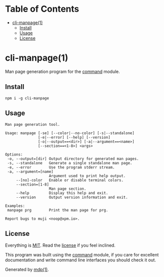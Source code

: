 Table of Contents
=================

* [cli-manpage(1)](#cli-manpage1)
  * [Install](#install)
  * [Usage](#usage)
  * [License](#license)

cli-manpage(1)
==============

Man page generation program for the [command](https://github.com/freeformsystems/cli-command) module.

## Install

```
npm i -g cli-manpage
```

## Usage

```
Man page generation tool.

Usage: manpage [-se] [--color|--no-color] [-s|--standalone]
               [-e|--error] [--help] [--version]
               [-o|--output==<dir>] [-a|--argument==<name>]
               [--section==<1-8>] <args>

Options:
 -o, --output=[dir] Output directory for generated man pages.
 -s, --standalone   Generate a single standalone man page.
 -e, --error        Use the program stderr stream.
 -a, --argument=[name]
                    Argument used to print help output.
     --[no]-color   Enable or disable terminal colors.
     --section=[1-8]
                    Man page section.
     --help         Display this help and exit.
     --version      Output version information and exit.

Examples:
 manpage prg        Print the man page for prg.

Report bugs to muji <noop@xpm.io>.
```

## License

Everything is [MIT](http://en.wikipedia.org/wiki/MIT_License). Read the [license](https://github.com/freeformsystems/cli-manpage/blob/master/LICENSE) if you feel inclined.

This program was built using the [command](https://github.com/freeformsystems/cli-command) module, if you care for excellent documentation and write command line interfaces you should check it out.

Generated by [mdp(1)](https://github.com/freeformsystems/mdp).

[command]: https://github.com/freeformsystems/cli-command
